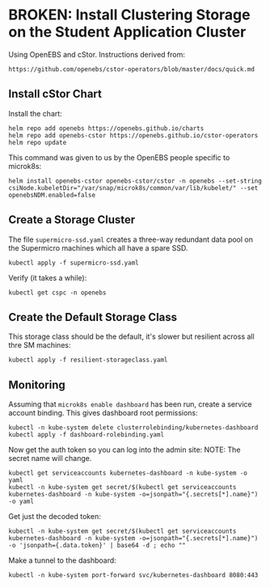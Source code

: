 # BROKEN: Install Clustering Storage on the Student Application Cluster

Using OpenEBS and cStor. Instructions derived from:

    https://github.com/openebs/cstor-operators/blob/master/docs/quick.md

## Install cStor Chart 

Install the chart:

```
helm repo add openebs https://openebs.github.io/charts
helm repo add openebs-cstor https://openebs.github.io/cstor-operators
helm repo update
```

This command was given to us by the OpenEBS people specific to microk8s:

```
helm install openebs-cstor openebs-cstor/cstor -n openebs --set-string csiNode.kubeletDir="/var/snap/microk8s/common/var/lib/kubelet/" --set openebsNDM.enabled=false
```

## Create a Storage Cluster

The file `supermicro-ssd.yaml` creates a three-way redundant data pool on the Supermicro machines which all have a spare SSD. 

```
kubectl apply -f supermicro-ssd.yaml 
```

Verify (it takes a while):

```
kubectl get cspc -n openebs
```

## Create the Default Storage Class 

This storage class should be the default, it's slower but resilient across all thre SM machines: 

```
kubectl apply -f resilient-storageclass.yaml 
```

## Monitoring 

Assuming that `microk8s enable dashboard` has been run, create a service account binding. This gives dashboard root permissions:

```
kubectl -n kube-system delete clusterrolebinding/kubernetes-dashboard
kubectl apply -f dashboard-rolebinding.yaml
```

Now get the auth token so you can log into the admin site: NOTE: The secret name will change.

```
kubectl get serviceaccounts kubernetes-dashboard -n kube-system -o yaml
kubectl -n kube-system get secret/$(kubectl get serviceaccounts kubernetes-dashboard -n kube-system -o=jsonpath="{.secrets[*].name}") -o yaml
```

Get just the decoded token:

```
kubectl -n kube-system get secret/$(kubectl get serviceaccounts kubernetes-dashboard -n kube-system -o=jsonpath="{.secrets[*].name}") -o 'jsonpath={.data.token}' | base64 -d ; echo ""
```

Make a tunnel to the dashboard: 

```
kubectl -n kube-system port-forward svc/kubernetes-dashboard 8080:443
```

